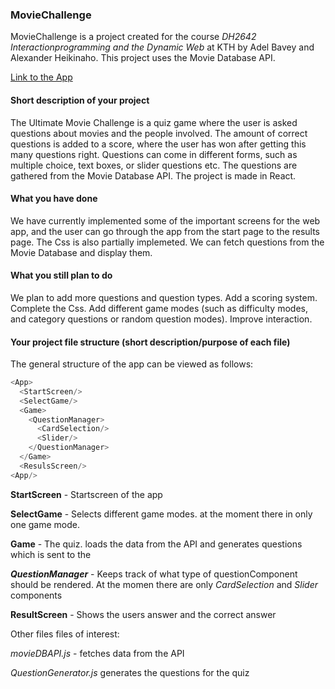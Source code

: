### MovieChallenge
MovieChallenge is a project created for the course *DH2642 Interactionprogramming and the Dynamic Web* at KTH by Adel Bavey and Alexander Heikinaho.
This project uses the Movie Database API.

[Link to the App](https://test-f51e3.firebaseapp.com/)

#### Short description of your project

The Ultimate Movie Challenge is a quiz game where the user is asked questions about movies and the people involved. The amount of correct questions is added to a score, where the user has won after getting this many questions right. Questions can come in different forms, such as multiple choice, text boxes, or slider questions etc. The questions are gathered from the Movie Database API. The project is made in React.

#### What you have done

We have currently implemented some of the important screens for the web app, and the user can go through the app from the start page to the results page. The Css is also partially implemeted. We can fetch questions from the Movie Database and display them.

#### What you still plan to do

We plan to add more questions and question types. Add a scoring system. Complete the Css. Add different game modes (such as difficulty modes, and category questions or random question modes). Improve interaction.

#### Your project file structure (short description/purpose of each file)

The general structure of the app can be viewed as follows:
```javascript
<App>
  <StartScreen/>
  <SelectGame/>
  <Game>
    <QuestionManager>
      <CardSelection/>
      <Slider/>
    </QuestionManager>
  </Game>
  <ResulsScreen/>
<App/>
```
**StartScreen** - Startscreen of the app 

**SelectGame** - Selects different game modes. at the moment there in only one game mode.

**Game** - The quiz. loads the data from the API and generates questions which is sent to the 

***QuestionManager*** - Keeps track of what type of questionComponent should be rendered. At the momen there are only _CardSelection_ and _Slider_ components

**ResultScreen** - Shows the users answer and the correct answer

Other files files of interest:

_movieDBAPI.js_ - fetches data from the API

_QuestionGenerator.js_ generates the questions for the quiz
